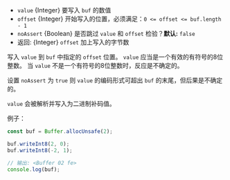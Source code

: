<!-- YAML
added: v0.5.0
-->

* `value` {Integer} 要写入 `buf` 的数值
* `offset` {Integer} 开始写入的位置，必须满足：`0 <= offset <= buf.length - 1`
* `noAssert` {Boolean} 是否跳过 `value` 和 `offset` 检验？**默认:** `false`
* 返回: {Integer} `offset` 加上写入的字节数

写入 `value` 到 `buf` 中指定的 `offset` 位置。
`value` 应当是一个有效的有符号的8位整数。
当 `value` 不是一个有符号的8位整数时，反应是不确定的。

设置 `noAssert` 为 `true` 则 `value` 的编码形式可超出 `buf` 的末尾，但后果是不确定的。

`value` 会被解析并写入为二进制补码值。

例子：

```js
const buf = Buffer.allocUnsafe(2);

buf.writeInt8(2, 0);
buf.writeInt8(-2, 1);

// 输出: <Buffer 02 fe>
console.log(buf);
```

